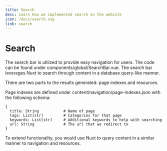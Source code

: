 ```yaml
---
title: Search
desc: Learn how we implemented search on the website
icon: /docs/search.svg
link: search
---
```


# Search

The search bar is utilized to provide easy navigation for users. The code can be
found under components/global/SearchBar.vue. The search bar leverages Nuxt to
search through content in a database query-like manner.

There are two parts to the results generated: page indexes and resources.

Page indexes are defined under content/navigation/page-indexes.json with the
following schema:

```
{
  title: String           # Name of page
  tags: List[str]         # Categories for that page
  keywords: List[str]     # Additional keywords to help with searching
  url: String             # The url that we redirect to
}
```

To extend functionality, you would use Nuxt to query content in a similar manner
to navigation and resources.
